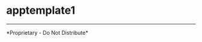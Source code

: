 # apptemplate1

<!-- badges: start -->
<!-- badges: end -->

------------------------------------------------------------------------

\*Proprietary - Do Not Distribute\*
